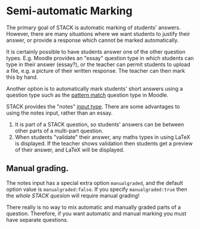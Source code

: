 # Semi-automatic Marking

The primary goal of STACK is automatic marking of students' answers.  However, there are many situations where we want students to justify their answer, or provide a response which cannot be marked automatically.

It is certainly possible to have students answer one of the other question types.  E.g. Moodle provides an "essay" question type in which students can type in their answer (essay?), or the teacher can permit students to upload a file, e.g. a picture of their written response.  The teacher can then mark this by hand.

Another option is to automatically mark students' short answers using a question type such as the [pattern match](https://moodle.org/plugins/qtype_pmatch) question type in Moodle.

STACK provides the "notes" [input type](../Authoring/Inputs.md).  There are some advantages to using the notes input, rather than an essay.

1. It is part of a STACK question, so students' answers can be between other parts of a multi-part question.
2. When students "validate" their answer, any maths types in using LaTeX is displayed.  If the teacher shows validation then students get a preview of their answer, and LaTeX will be displayed.

## Manual grading.

The notes input has a special extra option `manualgraded`, and the default option value is `manualgraded:false`.  If you specify `manualgraded:true` then the _whole STACK quesion_ will require manual grading!

There really is no way to mix automatic and manually graded parts of a question. Therefore, if you want automatic and manual marking you must have separate questions.
